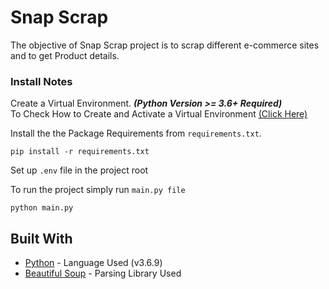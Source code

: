 # Snap Scrap

The objective of Snap Scrap project is to scrap different e-commerce sites and to get Product details.

### Install Notes

Create a Virtual Environment. ***(Python Version >= 3.6+ Required)***  
To Check How to Create and Activate a Virtual Environment
[(Click Here)](https://packaging.python.org/guides/installing-using-pip-and-virtual-environments/)

Install the the Package Requirements from ``requirements.txt``.

```
pip install -r requirements.txt
```

Set up ``.env`` file in the project root  

To run the project simply run ``main.py file``

```
python main.py
```

## Built With

* [Python](https://www.python.org/) - Language Used (v3.6.9)
* [Beautiful Soup](https://www.crummy.com/software/BeautifulSoup/bs4/doc/) - Parsing Library Used
